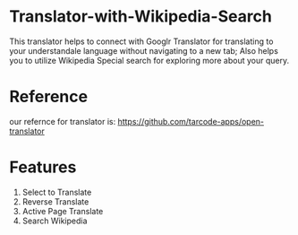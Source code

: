 # Translator-with-Wikipedia-Search
This translator helps to connect with Googlr Translator for translating to your understandale language without navigating to a new tab; Also helps you to utilize Wikipedia Special search for exploring more about your query.

# Reference 
our refernce for translator is: https://github.com/tarcode-apps/open-translator

# Features
1. Select to Translate
2. Reverse Translate
3. Active Page Translate
4. Search Wikipedia

